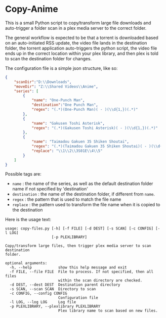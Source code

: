 # Copy-Anime
This is a small Python script to copy/transform large file downloads and auto-trigger a folder scan in a plex media server to the correct folder.

The general workflow is expected to be that a torrent is downloaded based on an auto-initiated RSS update, the video file lands in the destination folder, the torrent application auto-triggers the python script, the video file ends up in the correct location within your plex library, and then plex is told to scan the destination folder for changes.

The configuration file is a simple json structure, like so:
```json
{
    "scanDir":"D:\\Downloads",
    "moveDir": "Z:\\Shared Videos\\Anime",
    "series": [
        {
            "name": "One-Punch Man",
            "destination":"One Punch Man",
            "regex": "(.*)(One-Punch Man)( - )(\\d{1,})(.*)"
        },
        {
            "name": "Gakusen Toshi Asterisk",
            "regex": "(.*)(Gakusen Toshi Asterisk)( - )(\\d{1,})(.*)"
        },
        {
            "name": "Taimadou Gakuen 35 Shiken Shoutai",
            "regex": "(.*)(Taimadou Gakuen 35 Shiken Shoutai)( - )(\\d{1,})(.*)",
            "replace": "\\1\\2\\3S01E\\4\\5"
        }
    ]
}
```

Possible tags are:
- `name` : the name of the series, as well as the default destination folder name if not specified by 'destination'
- `destination` : the name of the destination folder, if different from `name`.
- `regex` : the pattern that is used to match the file name
- `replace` : the pattern used to transform the file name when it is copied to the destination


Here is the usage text:

```
usage: copy-files.py [-h] [-f FILE] [-d DEST] [-s SCAN] [-c CONFIG] [-l LOG]
                     [-p PLEXLIBRARY]

Copy/transform large files, then trigger plex media server to scan destination
folder.

optional arguments:
  -h, --help            show this help message and exit
  -f FILE, --file FILE  File to process. If not specified, then all files
                        within the scan directory are checked.
  -d DEST, --dest DEST  Destination parent directory
  -s SCAN, --scan SCAN  Directory to scan
  -c CONFIG, --config CONFIG
                        Configuration file
  -l LOG, --log LOG     Log file
  -p PLEXLIBRARY, --plexlibrary PLEXLIBRARY
                        Plex library name to scan based on new files.
```
